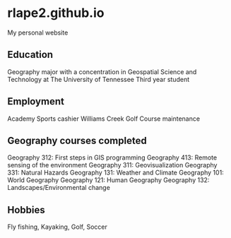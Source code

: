 # rlape2.github.io
My personal website 

## Education
Geography major with a concentration in Geospatial Science and Technology at The University of Tennessee
Third year student

## Employment
Academy Sports cashier
Williams Creek Golf Course maintenance 

## Geography courses completed
Geography 312: First steps in GIS programming
Geography 413: Remote sensing of the environment
Geography 311: Geovisualization
Geography 331: Natural Hazards 
Geography 131: Weather and Climate
Geography 101: World Geography
Geography 121: Human Geography
Geography 132: Landscapes/Environmental change

## Hobbies
Fly fishing,
Kayaking,
Golf,
Soccer

